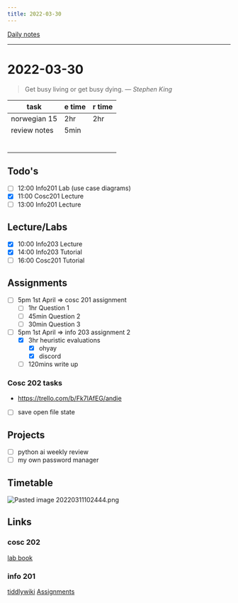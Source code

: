 ```yaml
---
title: 2022-03-30
---
```

[Daily notes](content/notes/daily-notes.md)

---

# 2022-03-30
> Get busy living or get busy dying.
> — <cite>Stephen King</cite>

| task                     | e time | r time |
| ------------------------ | ------ | ------ |
| norwegian 15             | 2hr    | 2hr    |
| review notes             |  5min  |        |
|                          |        |        |
|                          |        |        |
|                          |        |        |
|                          |        |        |
|                          |        |        |
|                          |        |        |
## Todo's
- [ ] 12:00 Info201 Lab (use case diagrams)
- [x] 11:00 Cosc201 Lecture
- [ ] 13:00 Info201 Lecture

## Lecture/Labs
- [x] 10:00 Info203 Lecture
- [x] 14:00 Info203 Tutorial
- [ ] 16:00 Cosc201 Tutorial

## Assignments
- [ ] 5pm 1st April       ⇒ cosc 201 assignment
	- [ ] 1hr Question 1
	- [ ] 45min Question 2
	- [ ] 30min Question 3
- [ ] 5pm 1st April       ⇒ info 203 assignment 2
	- [x] 3hr heuristic evaluations
		- [x] ohyay
		- [x] discord
	- [ ] 120mins write up
	
### Cosc 202 tasks
- https://trello.com/b/Fk7lAfEG/andie
- [ ] save open file state

## Projects
- [ ] python ai weekly review
- [ ] my own password manager

## Timetable
![Pasted image 20220311102444.png](None)

## Links
### cosc 202 
[lab book](https://cosc202.cspages.otago.ac.nz/lab-book/COSC202LabBook.pdf)

### info 201
[tiddlywiki](https://isgb.otago.ac.nz/infosci/INFO201/labs_release/raw/master/output/info201_labs.html#)
[Assignments](https://isgb.otago.ac.nz/info201/shared/assignments_release/raw/master/output/INFO201_Assignments.html)

